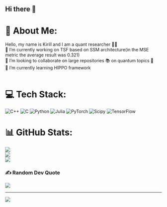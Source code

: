 ## Hi there 👋

# 💫 About Me:
Hello, my name is Kirill and I am a quant researcher 👨‍🔬<br>🔭 I’m currently working on TSF based on SSM architecture(in the MSE metric the average result was 0.321)<br>👯 I’m looking to collaborate on large repositories 📚 on quantum topics 🧠<br>🌱 I’m currently learning HIPPO framework<br><br>


# 💻 Tech Stack:
![C++](https://img.shields.io/badge/c++-%2300599C.svg?style=for-the-badge&logo=c%2B%2B&logoColor=white) ![C](https://img.shields.io/badge/c-%2300599C.svg?style=for-the-badge&logo=c&logoColor=white) ![Python](https://img.shields.io/badge/python-3670A0?style=for-the-badge&logo=python&logoColor=ffdd54) ![Julia](https://img.shields.io/badge/-Julia-9558B2?style=for-the-badge&logo=julia&logoColor=white) ![PyTorch](https://img.shields.io/badge/PyTorch-%23EE4C2C.svg?style=for-the-badge&logo=PyTorch&logoColor=white) ![Scipy](https://img.shields.io/badge/SciPy-%230C55A5.svg?style=for-the-badge&logo=scipy&logoColor=%white) ![TensorFlow](https://img.shields.io/badge/TensorFlow-%23FF6F00.svg?style=for-the-badge&logo=TensorFlow&logoColor=white)
# 📊 GitHub Stats:
![](https://github-readme-stats.vercel.app/api?username=Kaizer1917&theme=dark&hide_border=false&include_all_commits=true&count_private=true)<br/>
![](https://github-readme-streak-stats.herokuapp.com/?user=Kaizer1917&theme=dark&hide_border=false)<br/>
![](https://github-readme-stats.vercel.app/api/top-langs/?username=Kaizer1917&theme=dark&hide_border=false&include_all_commits=true&count_private=true&layout=compact)

### ✍️ Random Dev Quote
![](https://quotes-github-readme.vercel.app/api?type=horizontal&theme=radical)

---
[![](https://visitcount.itsvg.in/api?id=Kaizer1917&icon=0&color=0)](https://visitcount.itsvg.in)

<!-- Proudly created with GPRM ( https://gprm.itsvg.in ) -->

